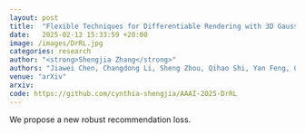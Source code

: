 ```yaml
---
layout: post
title:  "Flexible Techniques for Differentiable Rendering with 3D Gaussians"
date:   2025-02-12 15:33:59 +20:00
image: /images/DrRL.jpg
categories: research
author: "<strong>Shengjia Zhang</strong>"
authors: "Jiawei Chen, Changdong Li, Sheng Zhou, Qihao Shi, Yan Feng, Chun Chen, Can Wang"
venue: "arXiv"
arxiv: 
code: https://github.com/cynthia-shengjia/AAAI-2025-DrRL
---
```

We propose a new robust recommendation loss. 